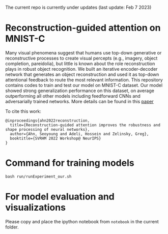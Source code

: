 The current repo is currently under updates (last update: Feb 7 2023)

# Reconstruction-guided attention on MNIST-C
Many visual phenomena suggest that humans use top-down generative or reconstructive processes to create visual percepts (e.g., imagery, object completion, pareidolia), but little is known about the role reconstruction plays in robust object recognition. We built an iterative encoder-decoder network that generates an object reconstruction and used it as top-down attentional feedback to route the most relevant information. This repository contains codes to train and test our model on MNIST-C dataset. Our model showed strong generalization performance on this dataset, on average outperforming all other models including feedforward CNNs and adversarially trained networks. More details can be found in this [paper](https://openreview.net/forum?id=tmvg0VIHTDr)


To cite this work:
```
@inproceedings{ahn2022reconstruction,
  title={Reconstruction-guided attention improves the robustness and shape processing of neural networks},
  author={Ahn, Seoyoung and Adeli, Hossein and Zelinsky, Greg},
  booktitle={SVRHM 2022 Workshop@ NeurIPS}
}
```

# Command for training models
`bash run/runExperiment_our.sh`


# For model evaluation and visualizations
Please copy and place the ipython notebook from `notebook` in the current folder. 
